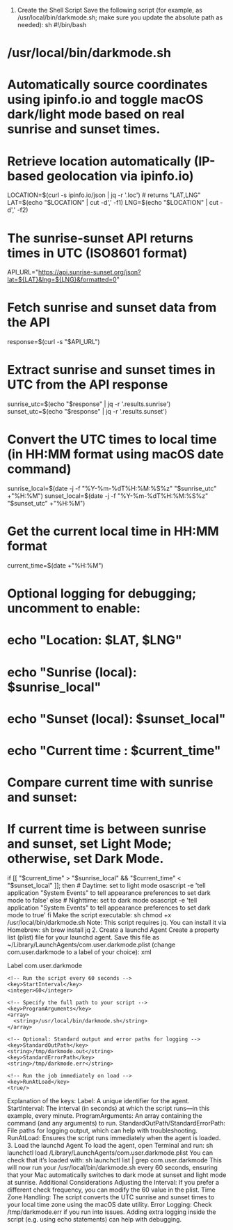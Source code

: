 1. Create the Shell Script
Save the following script (for example, as /usr/local/bin/darkmode.sh; make sure you update the absolute path as needed):
sh
#!/bin/bash
# /usr/local/bin/darkmode.sh
# Automatically source coordinates using ipinfo.io and toggle macOS dark/light mode based on real sunrise and sunset times.

# Retrieve location automatically (IP-based geolocation via ipinfo.io)
LOCATION=$(curl -s ipinfo.io/json | jq -r '.loc')  # returns "LAT,LNG"
LAT=$(echo "$LOCATION" | cut -d',' -f1)
LNG=$(echo "$LOCATION" | cut -d',' -f2)

# The sunrise-sunset API returns times in UTC (ISO8601 format)
API_URL="https://api.sunrise-sunset.org/json?lat=${LAT}&lng=${LNG}&formatted=0"

# Fetch sunrise and sunset data from the API
response=$(curl -s "$API_URL")

# Extract sunrise and sunset times in UTC from the API response
sunrise_utc=$(echo "$response" | jq -r '.results.sunrise')
sunset_utc=$(echo "$response" | jq -r '.results.sunset')

# Convert the UTC times to local time (in HH:MM format using macOS date command)
sunrise_local=$(date -j -f "%Y-%m-%dT%H:%M:%S%z" "$sunrise_utc" +"%H:%M")
sunset_local=$(date -j -f "%Y-%m-%dT%H:%M:%S%z" "$sunset_utc" +"%H:%M")

# Get the current local time in HH:MM format
current_time=$(date +"%H:%M")

# Optional logging for debugging; uncomment to enable:
# echo "Location: $LAT, $LNG"
# echo "Sunrise (local): $sunrise_local"
# echo "Sunset  (local): $sunset_local"
# echo "Current time   : $current_time"

# Compare current time with sunrise and sunset:
# If current time is between sunrise and sunset, set Light Mode; otherwise, set Dark Mode.
if [[ "$current_time" > "$sunrise_local" && "$current_time" < "$sunset_local" ]]; then
    # Daytime: set to light mode
    osascript -e 'tell application "System Events" to tell appearance preferences to set dark mode to false'
else
    # Nighttime: set to dark mode
    osascript -e 'tell application "System Events" to tell appearance preferences to set dark mode to true'
fi
Make the script executable:
sh
chmod +x /usr/local/bin/darkmode.sh
Note: This script requires jq. You can install it via Homebrew:
sh
brew install jq
2. Create a launchd Agent
Create a property list (plist) file for your launchd agent. Save this file as ~/Library/LaunchAgents/com.user.darkmode.plist (change com.user.darkmode to a label of your choice):
xml
<?xml version="1.0" encoding="UTF-8"?>
<!DOCTYPE plist PUBLIC "-//Apple//DTD PLIST 1.0//EN" "http://www.apple.com/DTDs/PropertyList-1.0.dtd">
<plist version="1.0">
  <dict>
    <!-- A unique identifier for this job -->
    <key>Label</key>
    <string>com.user.darkmode</string>
    
    <!-- Run the script every 60 seconds -->
    <key>StartInterval</key>
    <integer>60</integer>
    
    <!-- Specify the full path to your script -->
    <key>ProgramArguments</key>
    <array>
      <string>/usr/local/bin/darkmode.sh</string>
    </array>
    
    <!-- Optional: Standard output and error paths for logging -->
    <key>StandardOutPath</key>
    <string>/tmp/darkmode.out</string>
    <key>StandardErrorPath</key>
    <string>/tmp/darkmode.err</string>
    
    <!-- Run the job immediately on load -->
    <key>RunAtLoad</key>
    <true/>
  </dict>
</plist>
Explanation of the keys:
Label: A unique identifier for the agent.
StartInterval: The interval (in seconds) at which the script runs—in this example, every minute.
ProgramArguments: An array containing the command (and any arguments) to run.
StandardOutPath/StandardErrorPath: File paths for logging output, which can help with troubleshooting.
RunAtLoad: Ensures the script runs immediately when the agent is loaded.
3. Load the launchd Agent
To load the agent, open Terminal and run:
sh
launchctl load /Library/LaunchAgents/com.user.darkmode.plist
You can check that it’s loaded with:
sh
launchctl list | grep com.user.darkmode
This will now run your /usr/local/bin/darkmode.sh every 60 seconds, ensuring that your Mac automatically switches to dark mode at sunset and light mode at sunrise.
Additional Considerations
Adjusting the Interval: If you prefer a different check frequency, you can modify the <integer>60</integer> value in the plist.
Time Zone Handling: The script converts the UTC sunrise and sunset times to your local time zone using the macOS date utility.
Error Logging: Check /tmp/darkmode.err if you run into issues. Adding extra logging inside the script (e.g. using echo statements) can help with debugging.